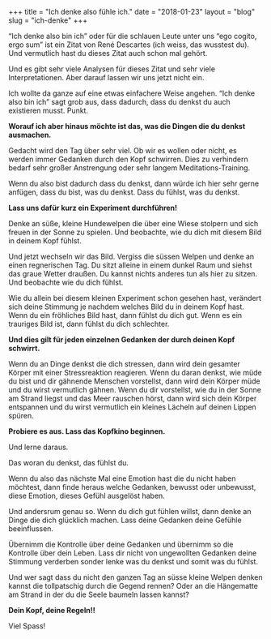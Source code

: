 +++
title = "Ich denke also fühle ich."
date = "2018-01-23"
layout = "blog"
slug = "ich-denke"
+++

“Ich denke also bin ich” oder für die schlauen Leute unter uns “ego cogito, ergo sum” ist ein Zitat von René Descartes (ich weiss, das wusstest du). Und vermutlich hast du dieses Zitat auch schon mal gehört.

Und es gibt sehr viele Analysen für dieses Zitat und sehr viele Interpretationen. Aber darauf lassen wir uns jetzt nicht ein.

Ich wollte da ganze auf eine etwas einfachere Weise angehen. “Ich denke also bin ich” sagt grob aus, dass dadurch, dass du denkst du auch existieren musst. Punkt.

**Worauf ich aber hinaus möchte ist das, was die Dingen die du denkst ausmachen.**

Gedacht wird den Tag über sehr viel. Ob wir es wollen oder nicht, es werden immer Gedanken durch den Kopf schwirren. Dies zu verhindern bedarf sehr großer Anstrengung oder sehr langem Meditations-Training.

Wenn du also bist dadurch dass du denkst, dann würde ich hier sehr gerne anfügen, dass du bist, was du denkst. Dass du fühlst, was du denkst.

**Lass uns dafür kurz ein Experiment durchführen!**

Denke an süße, kleine Hundewelpen die über eine Wiese stolpern und sich freuen in der Sonne zu spielen. Und beobachte, wie du dich mit diesem Bild in deinem Kopf fühlst.

Und jetzt wechseln wir das Bild. Vergiss die süssen Welpen und denke an einen regnerischen Tag. Du sitzt alleine in einem dunkel Raum und siehst das graue Wetter draußen. Du kannst nichts anderes tun als hier zu sitzen. Und beobachte wie du dich fühlst.

Wie du allein bei diesem kleinen Experiment schon gesehen hast, verändert sich deine Stimmung je nachdem welches Bild du in deinem Kopf hast. Wenn du ein fröhliches Bild hast, dann fühlst du dich gut. Wenn es ein trauriges Bild ist, dann fühlst du dich schlechter.

**Und dies gilt für jeden einzelnen Gedanken der durch deinen Kopf schwirrt.**

Wenn du an Dinge denkst die dich stressen, dann wird dein gesamter Körper mit einer Stressreaktion reagieren. Wenn du daran denkst, wie müde du bist und dir gähnende Menschen vorstellst, dann wird dein Körper müde und du wirst vermutlich gähnen. Wenn du dir vorstellst, wie du in der Sonne am Strand liegst und das Meer rauschen hörst, dann wird sich dein Körper entspannen und du wirst vermutlich ein kleines Lächeln auf deinen Lippen spüren.

**Probiere es aus. Lass das Kopfkino beginnen.**

Und lerne daraus. 

Das woran du denkst, das fühlst du.

Wenn du also das nächste Mal eine Emotion hast die du nicht haben möchtest, dann finde heraus welche Gedanken, bewusst oder unbewusst, diese Emotion, dieses Gefühl ausgelöst haben.

Und andersrum genau so. Wenn du dich gut fühlen willst, dann denke an Dinge die dich glücklich machen. Lass deine Gedanken deine Gefühle beeinflussen.

Übernimm die Kontrolle über deine Gedanken und übernimm so die Kontrolle über dein Leben. Lass dir nicht von ungewollten Gedanken deine Stimmung verderben sonder lenke was du denkst und somit was du fühlst.

Und wer sagt dass du nicht den ganzen Tag an süsse kleine Welpen denken kannst die tollpatschig durch die Gegend rennen? Oder an die Hängematte am Strand in der du die Seele baumeln lassen kannst?

**Dein Kopf, deine Regeln!!**

Viel Spass!






